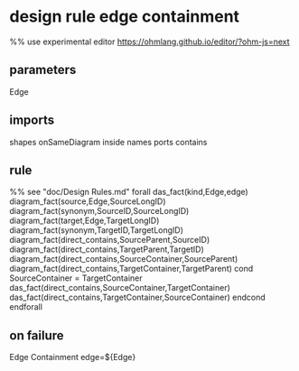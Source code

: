 # design rule edge containment
%% use experimental editor https://ohmlang.github.io/editor/?ohm-js=next
## parameters
  Edge
## imports
  shapes onSameDiagram inside names ports contains
## rule
  %% see "doc/Design Rules.md"
  forall das_fact(kind,Edge,edge)
    diagram_fact(source,Edge,SourceLongID)
    diagram_fact(synonym,SourceID,SourceLongID)
    diagram_fact(target,Edge,TargetLongID)
    diagram_fact(synonym,TargetID,TargetLongID)
	diagram_fact(direct_contains,SourceParent,SourceID)
    diagram_fact(direct_contains,TargetParent,TargetID)
    diagram_fact(direct_contains,SourceContainer,SourceParent)
    diagram_fact(direct_contains,TargetContainer,TargetParent)
    cond
      SourceContainer = TargetContainer
      das_fact(direct_contains,SourceContainer,TargetContainer)
      das_fact(direct_contains,TargetContainer,SourceContainer)
    endcond
  endforall
## on failure
Edge Containment edge=${Edge}


	
